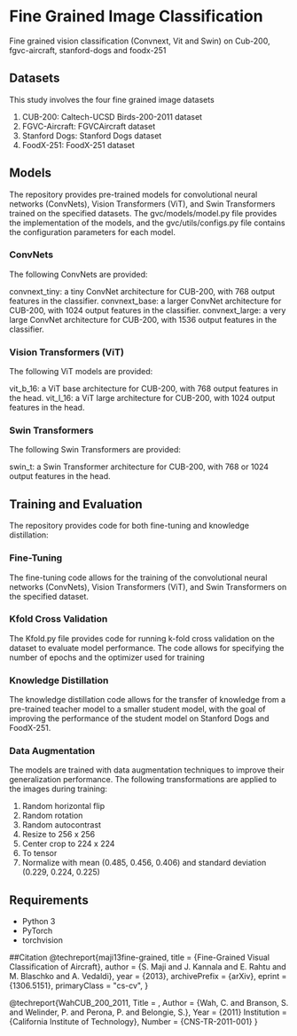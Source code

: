 # Fine Grained Image Classification
Fine grained vision classification (Convnext, Vit and Swin) on Cub-200, fgvc-aircraft, stanford-dogs and foodx-251

## Datasets
This study involves the four fine grained image datasets
1. CUB-200: Caltech-UCSD Birds-200-2011 dataset
2. FGVC-Aircraft: FGVCAircraft dataset
3. Stanford Dogs: Stanford Dogs dataset
4. FoodX-251: FoodX-251 dataset


 ## Models
The repository provides pre-trained models for convolutional neural networks (ConvNets), Vision Transformers (ViT), and Swin Transformers trained on the specified datasets. The gvc/models/model.py file provides the implementation of the models, and the gvc/utils/configs.py file contains the configuration parameters for each model.

### ConvNets
The following ConvNets are provided:

convnext_tiny: a tiny ConvNet architecture for CUB-200, with 768 output features in the classifier.
convnext_base: a larger ConvNet architecture for CUB-200, with 1024 output features in the classifier.
convnext_large: a very large ConvNet architecture for CUB-200, with 1536 output features in the classifier.

### Vision Transformers (ViT)
The following ViT models are provided:

vit_b_16: a ViT base architecture for CUB-200, with 768 output features in the head.
vit_l_16: a ViT large architecture for CUB-200, with 1024 output features in the head.

### Swin Transformers
The following Swin Transformers are provided:

swin_t: a Swin Transformer architecture for CUB-200, with 768 or 1024 output features in the head.


## Training and Evaluation
The repository provides code for both fine-tuning and knowledge distillation:

### Fine-Tuning
The fine-tuning code allows for the training of the convolutional neural networks (ConvNets), Vision Transformers (ViT), and Swin Transformers on the specified dataset.

### Kfold Cross Validation
The Kfold.py file provides code for running k-fold cross validation on the dataset to evaluate model performance. The code allows for specifying the number of epochs and the optimizer used for training


### Knowledge Distillation
The knowledge distillation code allows for the transfer of knowledge from a pre-trained teacher model to a smaller student model, with the goal of improving the performance of the student model on Stanford Dogs and FoodX-251.

### Data Augmentation
The models are trained with data augmentation techniques to improve their generalization performance. The following transformations are applied to the images during training:

1. Random horizontal flip
2. Random rotation
3. Random autocontrast
4. Resize to 256 x 256
5. Center crop to 224 x 224
6. To tensor
7. Normalize with mean (0.485, 0.456, 0.406) and standard deviation (0.229, 0.224, 0.225)


## Requirements
 - Python 3
 - PyTorch
 - torchvision


##Citation
@techreport{maji13fine-grained,
   title         = {Fine-Grained Visual Classification of Aircraft},
   author        = {S. Maji and J. Kannala and E. Rahtu
                    and M. Blaschko and A. Vedaldi},
   year          = {2013},
   archivePrefix = {arXiv},
   eprint        = {1306.5151},
   primaryClass  = "cs-cv",
}

@techreport{WahCUB_200_2011,
	Title = ,
	Author = {Wah, C. and Branson, S. and Welinder, P. and Perona, P. and Belongie, S.},
	Year = {2011}
	Institution = {California Institute of Technology},
	Number = {CNS-TR-2011-001}
}
